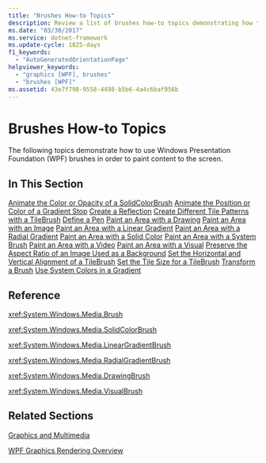 ```yaml
---
title: "Brushes How-to Topics"
description: Review a list of brushes how-to topics demonstrating how to use Windows Presentation Foundation (WPF) brushes to paint content.
ms.date: "03/30/2017"
ms.service: dotnet-framework
ms.update-cycle: 1825-days
f1_keywords:
  - "AutoGeneratedOrientationPage"
helpviewer_keywords:
  - "graphics [WPF], brushes"
  - "brushes [WPF]"
ms.assetid: 43e7f798-9558-4498-b5b6-4a4c6baf956b
---
```

# Brushes How-to Topics

The following topics demonstrate how to use Windows Presentation Foundation (WPF) brushes in order to paint content to the screen.

## In This Section

[Animate the Color or Opacity of a SolidColorBrush](how-to-animate-the-color-or-opacity-of-a-solidcolorbrush.md)
[Animate the Position or Color of a Gradient Stop](how-to-animate-the-position-or-color-of-a-gradient-stop.md)
[Create a Reflection](how-to-create-a-reflection.md)
[Create Different Tile Patterns with a TileBrush](how-to-create-different-tile-patterns-with-a-tilebrush.md)
[Define a Pen](how-to-define-a-pen.md)
[Paint an Area with a Drawing](how-to-paint-an-area-with-a-drawing.md)
[Paint an Area with an Image](how-to-paint-an-area-with-an-image.md)
[Paint an Area with a Linear Gradient](how-to-paint-an-area-with-a-linear-gradient.md)
[Paint an Area with a Radial Gradient](how-to-paint-an-area-with-a-radial-gradient.md)
[Paint an Area with a Solid Color](how-to-paint-an-area-with-a-solid-color.md)
[Paint an Area with a System Brush](how-to-paint-an-area-with-a-system-brush.md)
[Paint an Area with a Video](how-to-paint-an-area-with-a-video.md)
[Paint an Area with a Visual](how-to-paint-an-area-with-a-visual.md)
[Preserve the Aspect Ratio of an Image Used as a Background](how-to-preserve-the-aspect-ratio-of-an-image-used-as-a-background.md)
[Set the Horizontal and Vertical Alignment of a TileBrush](how-to-set-the-horizontal-and-vertical-alignment-of-a-tilebrush.md)
[Set the Tile Size for a TileBrush](how-to-set-the-tile-size-for-a-tilebrush.md)
[Transform a Brush](how-to-transform-a-brush.md)
[Use System Colors in a Gradient](how-to-use-system-colors-in-a-gradient.md)

## Reference

<xref:System.Windows.Media.Brush>

<xref:System.Windows.Media.SolidColorBrush>

<xref:System.Windows.Media.LinearGradientBrush>

<xref:System.Windows.Media.RadialGradientBrush>

<xref:System.Windows.Media.DrawingBrush>

<xref:System.Windows.Media.VisualBrush>

## Related Sections

[Graphics and Multimedia](index.md)

[WPF Graphics Rendering Overview](wpf-graphics-rendering-overview.md)
